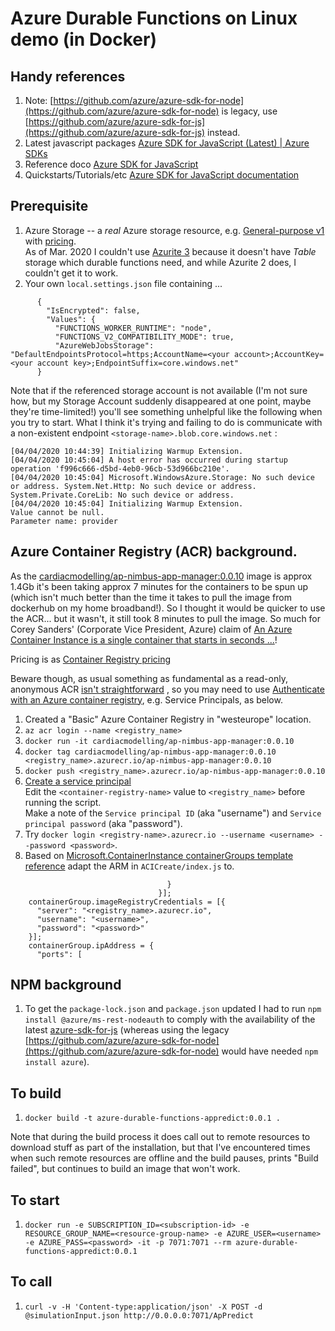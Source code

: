 # Azure Durable Functions on Linux demo (in Docker)

## Handy references

 1. Note: [https://github.com/azure/azure-sdk-for-node](https://github.com/azure/azure-sdk-for-node)
    is legacy, use
    [https://github.com/azure/azure-sdk-for-js](https://github.com/azure/azure-sdk-for-js) instead.
 1. Latest javascript packages [Azure SDK for JavaScript (Latest) | Azure SDKs](https://azure.github.io/azure-sdk/releases/latest/all/js.html)
 1. Reference doco [Azure SDK for JavaScript](https://azure.github.io/azure-sdk-for-js/)
 1. Quickstarts/Tutorials/etc [Azure SDK for JavaScript documentation](https://docs.microsoft.com/en-us/azure/javascript/?view=azure-node-latest) 

## Prerequisite

 1. Azure Storage -- a *real* Azure storage resource, e.g. [General-purpose v1](https://docs.microsoft.com/en-gb/azure/storage/common/storage-account-overview#general-purpose-v1-accounts) with [pricing](https://azure.microsoft.com/en-gb/pricing/details/storage/blobs/).     
    As of Mar. 2020 I couldn't use [Azurite 3](https://github.com/Azure/Azurite#azurite-v3) because
    it doesn't have *Table* storage which durable functions need, and while Azurite 2 does, I
    couldn't get it to work.
 1. Your own `local.settings.json` file containing ...   

```
      {
        "IsEncrypted": false,
        "Values": {
          "FUNCTIONS_WORKER_RUNTIME": "node",
          "FUNCTIONS_V2_COMPATIBILITY_MODE": true,
          "AzureWebJobsStorage": "DefaultEndpointsProtocol=https;AccountName=<your account>;AccountKey=<your account key>;EndpointSuffix=core.windows.net"
      }
```

Note that if the referenced storage account is not available (I'm not sure how, but my Storage
Account suddenly disappeared at one point, maybe they're time-limited!) you'll see something 
unhelpful like the following when you try to start. What I think it's trying and failing to do is 
communicate with a non-existent endpoint `<storage-name>.blob.core.windows.net` :

```
[04/04/2020 10:44:39] Initializing Warmup Extension.
[04/04/2020 10:45:04] A host error has occurred during startup operation 'f996c666-d5bd-4eb0-96cb-53d966bc210e'.
[04/04/2020 10:45:04] Microsoft.WindowsAzure.Storage: No such device or address. System.Net.Http: No such device or address. System.Private.CoreLib: No such device or address.
[04/04/2020 10:45:04] Initializing Warmup Extension.
Value cannot be null.
Parameter name: provider
```

## Azure Container Registry (ACR) background.

As the [cardiacmodelling/ap-nimbus-app-manager:0.0.10](https://hub.docker.com/layers/cardiacmodelling/ap-nimbus-app-manager/0.0.10/images/sha256-45e742ebd53ac859799c679bb8202a68746079a619105d121647fab615d1410a?context=explore) image is 
approx 1.4Gb it's been taking approx 7 minutes for the containers to be spun up (which isn't much
better than the time it takes to pull the image from dockerhub on my home broadband!). So I thought
it would be quicker to use the ACR... but it wasn't, it still took 8 minutes to pull the image. So
much for Corey Sanders' (Corporate Vice President, Azure) claim of
[An Azure Container Instance is a single container that starts in seconds ...](https://azure.microsoft.com/en-gb/blog/announcing-azure-container-instances/)!

Pricing is as [Container Registry pricing](https://azure.microsoft.com/en-gb/pricing/details/container-registry/)

Beware though, as usual something as fundamental as a read-only, anonymous ACR
[isn't straightforward](https://feedback.azure.com/forums/903958-azure-container-registry/suggestions/32517127-enable-anonymous-access-to-registries)
, so you may need to use [Authenticate with an Azure container registry](https://docs.microsoft.com/en-us/azure/container-registry/container-registry-authentication), e.g. Service Principals, as below.

 1. Created a "Basic" Azure Container Registry in "westeurope" location.
 1. `az acr login --name <registry_name>`
 1. `docker run -it cardiacmodelling/ap-nimbus-app-manager:0.0.10`
 1. `docker tag cardiacmodelling/ap-nimbus-app-manager:0.0.10 <registry_name>.azurecr.io/ap-nimbus-app-manager:0.0.10`
 1. `docker push <registry_name>.azurecr.io/ap-nimbus-app-manager:0.0.10`
 1. [Create a service principal](https://docs.microsoft.com/en-us/azure/container-registry/container-registry-auth-service-principal#create-a-service-principal)   
    Edit the `<container-registry-name>` value to `<registry_name>` before running the script.  
    Make a note of the `Service principal ID` (aka "username") and `Service principal password` (aka "password").
 1. Try `docker login <registry-name>.azurecr.io --username <username> --password <password>`.
 1. Based on [Microsoft.ContainerInstance containerGroups template reference](https://docs.microsoft.com/en-us/azure/templates/Microsoft.ContainerInstance/2018-10-01/containerGroups) adapt the ARM in `ACICreate/index.js` to.   

```
                                   }
                                 }];
    containerGroup.imageRegistryCredentials = [{
      "server": "<registry_name>.azurecr.io",
      "username": "<username>",
      "password": "<password>"
    }];
    containerGroup.ipAddress = {
      "ports": [
```

## NPM background

 1. To get the `package-lock.json` and `package.json` updated I had to run
    `npm install @azure/ms-rest-nodeauth` to comply with the availability of the latest
    [azure-sdk-for-js](https://github.com/azure/azure-sdk-for-js) (whereas using the legacy
    [https://github.com/azure/azure-sdk-for-node](https://github.com/azure/azure-sdk-for-node) would
    have needed `npm install azure`).

## To build

 1. `docker build -t azure-durable-functions-appredict:0.0.1 .`

Note that during the build process it does call out to remote resources to download stuff as part
of the installation, but that I've encountered times when such remote resources are offline and the
build pauses, prints "Build failed", but continues to build an image that won't work.

## To start

 1. `docker run -e SUBSCRIPTION_ID=<subscription-id> -e RESOURCE_GROUP_NAME=<resource-group-name> -e AZURE_USER=<username> -e AZURE_PASS=<password> -it -p 7071:7071 --rm azure-durable-functions-appredict:0.0.1`

## To call

 1. `curl -v -H 'Content-type:application/json' -X POST -d @simulationInput.json http://0.0.0.0:7071/ApPredict`